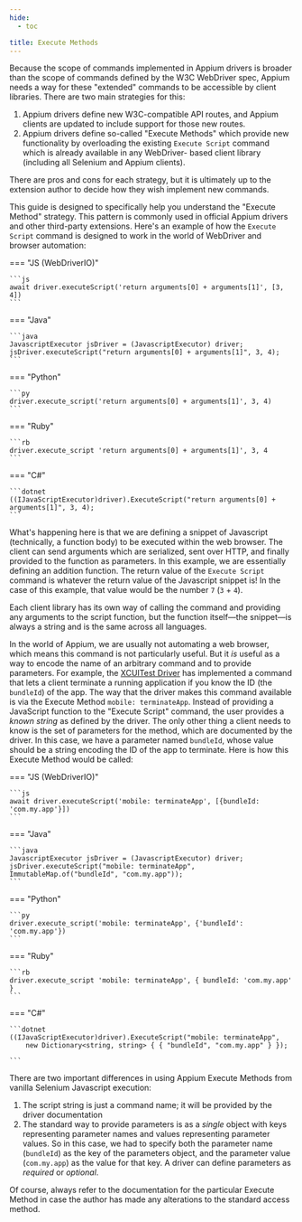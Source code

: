 ```yaml
---
hide:
  - toc

title: Execute Methods
---
```


Because the scope of commands implemented in Appium drivers is broader than the scope of commands
defined by the W3C WebDriver spec, Appium needs a way for these "extended" commands to be accessible
by client libraries. There are two main strategies for this:

1. Appium drivers define new W3C-compatible API routes, and Appium clients are updated to include
   support for those new routes.
2. Appium drivers define so-called "Execute Methods" which provide new functionality by
   overloading the existing `Execute Script` command which is already available in any WebDriver-
   based client library (including all Selenium and Appium clients).

There are pros and cons for each strategy, but it is ultimately up to the extension author to
decide how they wish implement new commands. 

This guide is designed to specifically help you understand the "Execute Method" strategy.  This
pattern is commonly used in official Appium drivers and other third-party extensions.
Here's an example of how the `Execute Script` command is designed to work in the world of WebDriver
and browser automation:

=== "JS (WebDriverIO)"

    ```js
    await driver.executeScript('return arguments[0] + arguments[1]', [3, 4])
    ```

=== "Java"

    ```java
    JavascriptExecutor jsDriver = (JavascriptExecutor) driver;
    jsDriver.executeScript("return arguments[0] + arguments[1]", 3, 4);
    ```

=== "Python"

    ```py
    driver.execute_script('return arguments[0] + arguments[1]', 3, 4)
    ```

=== "Ruby"

    ```rb
    driver.execute_script 'return arguments[0] + arguments[1]', 3, 4
    ```

=== "C#"

    ```dotnet
    ((IJavaScriptExecutor)driver).ExecuteScript("return arguments[0] + arguments[1]", 3, 4);
    ```

What's happening here is that we are defining a snippet of Javascript (technically,
a function body) to be executed within the web browser. The client can send arguments which are
serialized, sent over HTTP, and finally provided to the function as parameters.  In this example,
we are essentially defining an addition function. The return value of the `Execute Script` command
is whatever the return value of the Javascript snippet is! In the case of this example, that value
would be the number `7` (`3` + `4`).

Each client library has its own way of calling the command and providing any arguments to the script
function, but the function itself—the snippet—is always a string and is the same across all languages.

In the world of Appium, we are usually not automating a web browser, which means this command is
not particularly useful. But it *is* useful as a way to encode the name of an arbitrary command and
to provide parameters. For example, the [XCUITest
Driver](https://github.com/appium/appium-xcuitest-driver) has implemented a command that lets a client
terminate a running application if you know the ID (the `bundleId`) of the app. The way that the
driver makes this command available is via the Execute Method `mobile: terminateApp`. Instead of
providing a JavaScript function to the "Execute Script" command, the user provides a _known string_
as defined by the driver. The only other thing a client needs to know is the set of
parameters for the method, which are documented by the driver. In this case, we have a parameter
named `bundleId`, whose value should be a string encoding the ID of the app to terminate. Here is
how this Execute Method would be called:

=== "JS (WebDriverIO)"

    ```js
    await driver.executeScript('mobile: terminateApp', [{bundleId: 'com.my.app'}])
    ```

=== "Java"

    ```java
    JavascriptExecutor jsDriver = (JavascriptExecutor) driver;
    jsDriver.executeScript("mobile: terminateApp", ImmutableMap.of("bundleId", "com.my.app"));
    ```

=== "Python"

    ```py
    driver.execute_script('mobile: terminateApp', {'bundleId': 'com.my.app'})
    ```

=== "Ruby"

    ```rb
    driver.execute_script 'mobile: terminateApp', { bundleId: 'com.my.app' }
    ```

=== "C#"

    ```dotnet
    ((IJavaScriptExecutor)driver).ExecuteScript("mobile: terminateApp",
        new Dictionary<string, string> { { "bundleId", "com.my.app" } });

    ```

There are two important differences in using Appium Execute Methods from vanilla Selenium
Javascript execution:

1. The script string is just a command name; it will be provided by the driver documentation
1. The standard way to provide parameters is as a *single* object with keys representing parameter
   names and values representing parameter values. So in this case, we had to specify both the
   parameter name (`bundleId`) as the key of the parameters object, and the parameter value
   (`com.my.app`) as the value for that key. A driver can define parameters as _required_ or _optional_.

Of course, always refer to the documentation for the particular Execute Method in case the author
has made any alterations to the standard access method.
